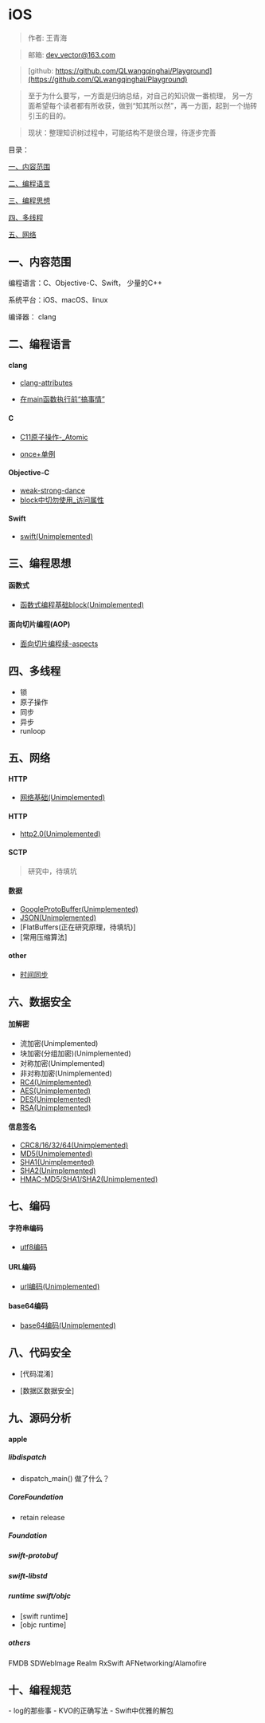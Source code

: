 # iOS

> 作者: 王青海

> 邮箱: dev_vector@163.com

> [github: https://github.com/QLwangqinghai/Playground](https://github.com/QLwangqinghai/Playground) 

> 至于为什么要写，一方面是归纳总结，对自己的知识做一番梳理， 另一方面希望每个读者都有所收获，做到“知其所以然”，再一方面，起到一个抛砖引玉的目的。

> 现状：整理知识树过程中，可能结构不是很合理，待逐步完善

目录： 

[一、内容范围](#1)

[二、编程语言](#2)

[三、编程思想](#3)

[四、多线程](#4)

[五、网络](#5)


<h2 id='1'> 一、内容范围 </h2>

编程语言：C、Objective-C、Swift， 少量的C++

系统平台：iOS、macOS、linux

编译器： clang

<h2 id='2'> 二、编程语言 </h2>

<h4 id='2.1'> clang </h4>

- [clang-attributes](https://github.com/QLwangqinghai/Playground/tree/master/resources/md/clang/clang-attributes.md)

- [在main函数执行前“搞事情”](https://github.com/QLwangqinghai/Playground/tree/master/resources/md/dosomething-before-main.md)


<h4 id='2.2'> C </h4>

- [C11原子操作-_Atomic](https://github.com/QLwangqinghai/Playground/tree/master/resources/md/C11atomic.md)

- [once+单例](https://github.com/QLwangqinghai/Playground/tree/master/resources/md/once.md)


<h4 id='2.3'> Objective-C </h4>

- [weak-strong-dance](https://github.com/QLwangqinghai/Playground/tree/master/resources/md/weak-strong-dance.md)
- [block中切勿使用_访问属性](https://github.com/QLwangqinghai/Playground/tree/master/resources/md/block中_访问属性.md)



<h4 id='2.4'> Swift </h4>

- [swift(Unimplemented)](https://github.com/QLwangqinghai/Swift)

<h2 id='3'> 三、编程思想 </h2>

<h4 id='3.1'> 函数式 </h4>

- [函数式编程基础block(Unimplemented)](https://github.com/QLwangqinghai/Playground/tree/master/resources/md/block.md)

<h4 id='3.2'> 面向切片编程(AOP) </h4>

- [面向切片编程续-aspects](https://github.com/QLwangqinghai/Playground/tree/master/resources/md/aspects.md)


<h2 id='4'> 四、多线程 </h2>

- 锁
- 原子操作
- 同步
- 异步
- runloop


<h2 id='5'> 五、网络 </h2>

<h4 id='5.1'> HTTP </h4>

- [网络基础(Unimplemented)](https://github.com/QLwangqinghai/Playground/tree/master/resources/md/网络基础.md)

<h4 id='5.2'> HTTP </h4>

- [http2.0(Unimplemented)](https://github.com/QLwangqinghai/Playground/tree/master/resources/md/http2.md)

<h4 id='5.3'> SCTP </h4>

> 研究中，待填坑


<h4 id='5.4'> 数据 </h4>

- [GoogleProtoBuffer(Unimplemented)](https://github.com/QLwangqinghai/Playground/tree/master/resources/md/http2.md)
- [JSON(Unimplemented)](https://github.com/QLwangqinghai/Playground/tree/master/resources/md/http2.md)
- [FlatBuffers(正在研究原理，待填坑)]
- [常用压缩算法]


<h4 id='5.5'> other </h4>

- [时间同步](https://github.com/QLwangqinghai/Playground/tree/master/resources/md/net/时间同步.md)

<h2 id='6'> 六、数据安全 </h2>

<h4 id='6.1'> 加解密 </h4>

- 流加密(Unimplemented)
- 块加密(分组加密)(Unimplemented)
- 对称加密(Unimplemented)
- 非对称加密(Unimplemented)
- [RC4(Unimplemented)](https://github.com/QLwangqinghai/Playground/tree/master/resources/md/crypt/)
- [AES(Unimplemented)](https://github.com/QLwangqinghai/Playground/tree/master/resources/md/crypt/)
- [DES(Unimplemented)](https://github.com/QLwangqinghai/Playground/tree/master/resources/md/crypt/)
- [RSA(Unimplemented)](https://github.com/QLwangqinghai/Playground/tree/master/resources/md/crypt/)

<h4 id='6.2'> 信息签名 </h4>

- [CRC8/16/32/64(Unimplemented)](https://github.com/QLwangqinghai/Playground/tree/master/resources/md/sign/)
- [MD5(Unimplemented)](https://github.com/QLwangqinghai/Playground/tree/master/resources/md/sign/)
- [SHA1(Unimplemented)](https://github.com/QLwangqinghai/Playground/tree/master/resources/md/sign/)
- [SHA2(Unimplemented)](https://github.com/QLwangqinghai/Playground/tree/master/resources/md/sign/)
- [HMAC-MD5/SHA1/SHA2(Unimplemented)](https://github.com/QLwangqinghai/Playground/tree/master/resources/md/sign/)

<h2 id='7'> 七、编码 </h2>

<h4 id='7.1'> 字符串编码 </h4>

- [utf8编码](https://github.com/QLwangqinghai/Playground/tree/master/resources/md/code/utf8编码.md)

<h4 id='7.2'> URL编码 </h4>

- [url编码(Unimplemented)](https://github.com/QLwangqinghai/Playground/tree/master/resources/md/code/url编码.md)

<h4 id='7.3'> base64编码 </h4>

- [base64编码(Unimplemented)](https://github.com/QLwangqinghai/Playground/tree/master/resources/md/code/base64编码.md)

<h2 id='7'> 八、代码安全 </h2>

- [代码混淆]

- [数据区数据安全]


<h2 id='9'> 九、源码分析 </h2>

<h4 id='9.1'> apple </h4>


<h5 id='9.1.1'> libdispatch </h5>

- dispatch_main() 做了什么？

<h5 id='9.1.2'> CoreFoundation </h5>

- retain release

<h5 id='9.1.3'> Foundation </h5>

<h5 id='9.1.4'> swift-protobuf </h5>


<h5 id='9.1.5'> swift-libstd </h5>

<h5 id='9.1.6'> runtime swift/objc </h5>

- [swift runtime]
- [objc runtime]

<h5 id='9.2'> others </h5>

FMDB
SDWebImage
Realm
RxSwift
AFNetworking/Alamofire


<h2 id='10'> 十、编程规范 </h2>
- log的那些事
- KVO的正确写法
- Swift中优雅的解包

